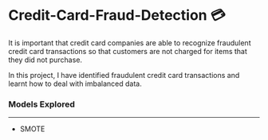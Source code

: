 # Credit-Card-Fraud-Detection :credit_card:

It is important that credit card companies are able to recognize fraudulent credit card transactions so that customers are not charged for items that they did not purchase.

In this project, I have identified fraudulent credit card transactions and learnt how to deal with imbalanced data.

### Models Explored
------------------
* SMOTE 




